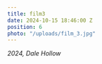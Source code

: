 ```yaml
---
title: film3
date: 2024-10-15 18:46:00 Z
position: 6
photo: "/uploads/film_3.jpg"
---
```


*2024, Dale Hollow* 